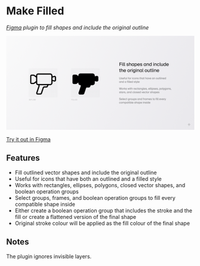 # Make Filled

_[Figma](https://figma.com/about) plugin to fill shapes and include the original outline_

![Plugin Cover](/assets/cover.png)

[Try it out in Figma](https://figma.com/community/plugin/1130056585691217551)

## Features

- Fill outlined vector shapes and include the original outline
- Useful for icons that have both an outlined and a filled style
- Works with rectangles, ellipses, polygons, closed vector shapes, and boolean operation groups
- Select groups, frames, and boolean operation groups to fill every compatible shape inside
- Either create a boolean operation group that includes the stroke and the fill or create a flattened version of the final shape
- Original stroke colour will be applied as the fill colour of the final shape

## Notes

The plugin ignores invisible layers.